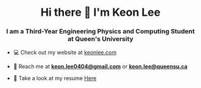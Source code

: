 <h1 align="center">Hi there 👋 I'm Keon Lee</h1>
<h3 align="center">I am a Third-Year Engineering Physics and Computing Student at Queen's University</h3>

- 💻 Check out my website at [keonlee.com](https://keonlee.com/)

- 📧 Reach me at **keon.lee0404@gmail.com** or **keon.lee@queensu.ca**

- 📄 Take a look at my resume [Here](https://drive.google.com/file/d/1ohDYP0sm5Je0cNJg01kgFAnlez-d90d9/view?usp=sharing)


<!--
**klee04/klee04** is a ✨ _special_ ✨ repository because its `README.md` (this file) appears on your GitHub profile.

Here are some ideas to get you started:

- 🔭 I’m currently working on ...
- 🌱 I’m currently learning ...
- 👯 I’m looking to collaborate on ...
- 🤔 I’m looking for help with ...
- 💬 Ask me about ...
- 📫 How to reach me: ...
- 😄 Pronouns: ...
- ⚡ Fun fact: ...
-->
